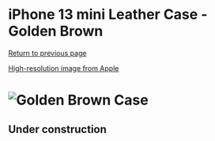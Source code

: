 # iPhone 13 mini Leather Case - Golden Brown

[Return to previous page](/iphone_13)

[High-resolution image from Apple](https://store.storeimages.cdn-apple.com/8756/as-images.apple.com/is//MM0D3?wid=4500&hei=4500&fmt=png)

# ![Golden Brown Case](/everyphone/MM0D3.png)

## Under construction
